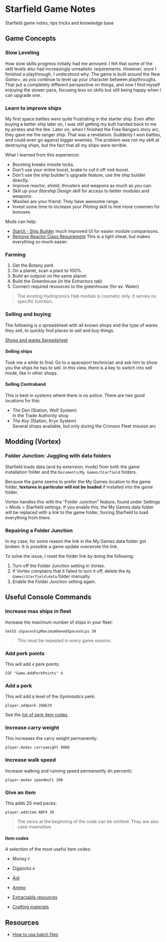 # Starfield Game Notes

Starfield game notes, tips tricks and knowledge base

## Game Concepts

### Slow Leveling

How slow skills progress initially had me annoyed. 
I felt that some of the skill levels also had increasingly unrealistic requirements. 
However, once I finished a playthrough, I understood why. 
The game is built around the _New Game+_, as you continue to level up your character between playthroughs. 
That put a completely different perspective on things, and now I find myself enjoying the slower pace, 
focusing less on skills but still being happy when I can upgrade one.

### Learn to improve ships

My first space battles were quite frustrating in the starter ship. 
Even after buying a better ship later on, I was still getting my butt handed back to me by pirates and the like. 
Later on, when I finished the Free Rangers story arc, they gave me the ranger ship.
That was a revelation: Suddenly I won battles, and could even go against bigger enemies. 
The problem was not my skill at destroying ships, but the fact that all my ships were terrible.

What I learned from this experience:

- Boosting breaks missile locks.
- Don't use your entire boost, brake to cut it off mid-boost.
- Don't use the ship builder's upgrade feature, use the ship builder directly.
- Improve reactor, shield, thrusters and weapons as much as you can.
- Skill up your _Starship Design_ skill for access to better modules and weapons.
- Missiles are your friend: They have awesome range.
- Invest some time to increase your _Piloting_ skill to hire more crewmen for bonuses.

Mods can help:

- [StarUI - Ship Builder][] much improved UI for easier module comparisons.
- [Remove Reactor Class Requirement][] This is a light cheat, but makes everything so much easier.

### Farming

1. Get the Botany perk
2. On a planet, scan a plant to 100%.
3. Build an outpost on the same planet.
4. Build the Greenhouse (in the Extractors tab)
5. Connect required resources to the greenhouse (for ex. Water)

> The existing Hydroponics Hab module is cosmetic only.
> It serves no specific function. 

### Selling and buying

The following is a spreadsheet with all known shops and the type of 
wares they sell, to quickly find places to sell and buy things.

[Shops and wares Spreadsheet][]

#### Selling ships

Took me a while to find: Go to a spaceport technician and ask him
to show you the ships he has to sell. In this view, there is a key
to switch into sell mode, like in other shops.

#### Selling Contraband

This is best in systems where there is no police. There are two
good locations for this:

- _The Den_ (Station, Wolf System)  
  In the Trade Authority shop
- _The Key_ (Station, Kryx System)  
  Several shops available, but only during the Crimson Fleet mission arc

## Modding (Vortex)

### Folder Junction: Juggling with data folders

Starfield loads data (and by extension, mods) from both the game installation folder and the `Documents/My Games/Starfield` folders. 

Because the game seems to prefer the My Games location to the game folder, **textures in particular will not be loaded** if installed into the game folder.

Vortex handles this with the "Folder Junction" feature, found under Settings > Mods > Starfield settings. If you enable this, the My Games data folder will be replaced with a link to the game folder, forcing Starfield to load everything from there.

### Repairing a Folder Junction 

In my case, for some reason the link in the My Games data folder got broken: It is possible a game update overwrote the link.

To solve the issue, I reset the folder link by doing the following:

1. Turn off the Folder Junction setting in Vortex.
2. If Vortex complains that it failed to turn it off, delete the `My Games\Starfield\data` folder manually.
3. Enable the Folder Junction setting again.

## Useful Console Commands

### Increase max ships in fleet

Increase the maximum number of ships in your fleet:

``` 
SetGS uSpaceshipMaximumOwnedSpaceships 50
```

> This must be repeated in every game session.

### Add perk points

This will add `4` perk points:

```
CGF "Game.AddPerkPoints" 4
```

### Add a perk

This will add a level of the _Gymnastics_ perk:

```
player.addperk 28AE29
```

See the [list of perk item codes](item-codes/skills.md).

### Increase carry weight

This increases the carry weight permanently:

```
player.modav carryweight 9000
```

### Increase walk speed

Increase walking and running speed permanently (in percent):

```
player.modav speedmult 200
```

### Give an item

This adds 20 med packs:

```
player.additem ABF9 20
```

> The zeros at the beginning of the code can be omitted.
> They are also case-insensitive.

#### Item codes

A selection of the most useful item codes:

- Money `F`
- Digipicks `A`

- [Aid](item-codes/aid.md)
- [Ammo](item-codes/ammo.md)
- [Extractable resources](item-codes/extractable-resources.md)
- [Crafting materials](item-codes/materials.md)

## Resources

- [How to use batch files][]

[How to use batch files]: https://steamcommunity.com/sharedfiles/filedetails/?id=3035637950
[StarUI - Ship Builder]: https://www.nexusmods.com/starfield/mods/6402
[Remove Reactor Class Requirement]: https://www.nexusmods.com/starfield/mods/1482
[Shops and wares spreadsheet]: https://docs.google.com/spreadsheets/d/126SnzkduhmUHLUkY5SXfRyF6x9AmrTtTbe5SPMTeEtY/edit?usp=sharing
